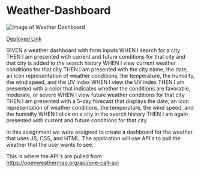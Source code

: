 # Weather-Dashboard

![Image of Weather Dashboard](./)  

[Deployed Link](https://renbryant.github.io/Weather-Dashboard/)

GIVEN a weather dashboard with form inputs
WHEN I search for a city
THEN I am presented with current and future conditions for that city and that city is added to the search history
WHEN I view current weather conditions for that city
THEN I am presented with the city name, the date, an icon representation of weather conditions, the temperature, the humidity, the wind speed, and the UV index
WHEN I view the UV index
THEN I am presented with a color that indicates whether the conditions are favorable, moderate, or severe
WHEN I view future weather conditions for that city
THEN I am presented with a 5-day forecast that displays the date, an icon representation of weather conditions, the temperature, the wind speed, and the humidity
WHEN I click on a city in the search history
THEN I am again presented with current and future conditions for that city

In this assignment we were assigned to create a dashboard for the weather that uses JS, CSS, and HTML. The application will use API's to pull the weather that the user wants to see.

This is where the API's are pulled from https://openweathermap.org/api/one-call-api

